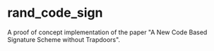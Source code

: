 # rand_code_sign
A proof of concept implementation of the paper "A New Code Based Signature Scheme without Trapdoors".
